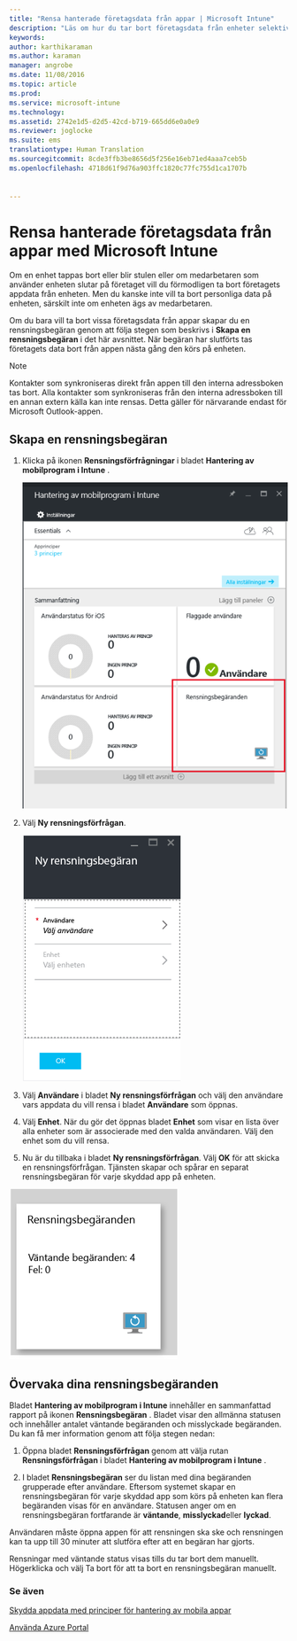 ```yaml
---
title: "Rensa hanterade företagsdata från appar | Microsoft Intune"
description: "Läs om hur du tar bort företagsdata från enheter selektivt via fjärranslutning."
keywords: 
author: karthikaraman
ms.author: karaman
manager: angrobe
ms.date: 11/08/2016
ms.topic: article
ms.prod: 
ms.service: microsoft-intune
ms.technology: 
ms.assetid: 2742e1d5-d2d5-42cd-b719-665dd6e0a0e9
ms.reviewer: joglocke
ms.suite: ems
translationtype: Human Translation
ms.sourcegitcommit: 8cde3ffb3be8656d5f256e16eb71ed4aaa7ceb5b
ms.openlocfilehash: 4718d61f9d76a903ffc1820c77fc755d1ca1707b


---
```


# <a name="wipe-managed-company-app-data-with-microsoft-intune"></a>Rensa hanterade företagsdata från appar med Microsoft Intune
Om en enhet tappas bort eller blir stulen eller om medarbetaren som använder enheten slutar på företaget vill du förmodligen ta bort företagets appdata från enheten. Men du kanske inte vill ta bort personliga data på enheten, särskilt inte om enheten ägs av medarbetaren.

Om du bara vill ta bort vissa företagsdata från appar skapar du en rensningsbegäran genom att följa stegen som beskrivs i **Skapa en rensningsbegäran** i det här avsnittet.  När begäran har slutförts tas företagets data bort från appen nästa gång den körs på enheten.
>[!NOTE]
> Kontakter som synkroniseras direkt från appen till den interna adressboken tas bort. Alla kontakter som synkroniseras från den interna adressboken till en annan extern källa kan inte rensas. Detta gäller för närvarande endast för Microsoft Outlook-appen.



## <a name="create-a-wipe-request"></a>Skapa en rensningsbegäran

1.  Klicka på ikonen **Rensningsförfrågningar** i bladet **Hantering av mobilprogram i Intune** .

    ![Skärmbild av bladet Hantering av mobilprogram i Intune med rutan Sammanfattning](../media/AppManagement/AzurePortal_MAM_WipeRequests.png)

2.  Välj  **Ny rensningsförfrågan**.

    ![Skärmbild av bladet Ny rensningsförfrågan](../media/AppManagement/AzurePortal_MAM_NewWipeRequest.png)

3.  Välj **Användare** i bladet **Ny rensningsförfrågan** och välj den användare vars appdata du vill rensa i bladet **Användare** som öppnas.

4.  Välj **Enhet**.  När du gör det öppnas bladet **Enhet** som visar en lista över alla enheter som är associerade med den valda användaren.  Välj den enhet som du vill rensa.

5.  Nu är du tillbaka i bladet **Ny rensningsförfrågan**. Välj **OK** för att skicka en rensningsförfrågan. Tjänsten skapar och spårar en separat rensningsbegäran för varje skyddad app på enheten.


![Skärmbild av rutan Rensningsförfrågningar ](../media/AppManagement/AzurePortal_MAM_WipeRequestsSummary.png)

## <a name="monitor-your-wipe-requests"></a>Övervaka dina rensningsbegäranden
Bladet **Hantering av mobilprogram i Intune** innehåller en sammanfattad rapport på ikonen **Rensningsbegäran** .  Bladet visar den allmänna statusen och innehåller antalet väntande begäranden och misslyckade begäranden. Du kan få mer information genom att följa stegen nedan:

1.  Öppna bladet **Rensningsförfrågan** genom att välja rutan **Rensningsförfrågan** i bladet **Hantering av mobilprogram i Intune** .

2.  I bladet **Rensningsbegäran** ser du listan med dina begäranden grupperade efter användare.  Eftersom systemet skapar en rensningsbegäran för varje skyddad app som körs på enheten kan flera begäranden visas för en användare.  Statusen anger om en rensningsbegäran fortfarande är **väntande**, **misslyckad**eller **lyckad**.

Användaren måste öppna appen för att rensningen ska ske och rensningen kan ta upp till 30 minuter att slutföra efter att en begäran har gjorts. 

Rensningar med väntande status visas tills du tar bort dem manuellt.  Högerklicka och välj Ta bort för att ta bort en rensningsbegäran manuellt.

### <a name="see-also"></a>Se även
[Skydda appdata med principer för hantering av mobila appar](protect-app-data-using-mobile-app-management-policies-with-microsoft-intune.md)

[Använda Azure Portal](azure-portal-for-microsoft-intune-mam-policies.md)



<!--HONumber=Nov16_HO2-->


